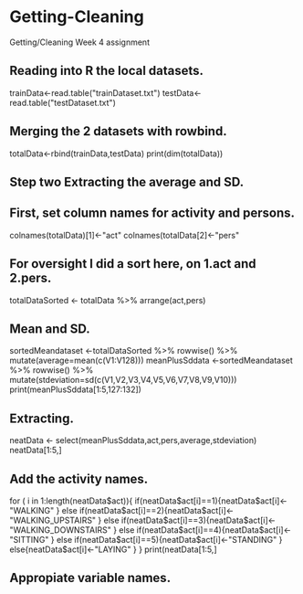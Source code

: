 # Getting-Cleaning
Getting/Cleaning Week 4 assignment
## Reading into R the local datasets.
trainData<-read.table("trainDataset.txt")
testData<-read.table("testDataset.txt")
## Merging the 2 datasets with rowbind.
totalData<-rbind(trainData,testData)
print(dim(totalData))

## Step two Extracting the average and SD.
## First, set column names for activity and persons.
colnames(totalData)[1]<-"act"
colnames(totalData[2]<-"pers"
## For oversight I did a sort here, on 1.act and 2.pers.
totalDataSorted <- totalData %>% arrange(act,pers)

## Mean and SD.
sortedMeandataset <-totalDataSorted %>% rowwise() %>% mutate(average=mean(c(V1:V128)))
meanPlusSddata <-sortedMeandataset %>% rowwise() %>% mutate(stdeviation=sd(c(V1,V2,V3,V4,V5,V6,V7,V8,V9,V10)))
print(meanPlusSddata[1:5,127:132])

## Extracting.
neatData <- select(meanPlusSddata,act,pers,average,stdeviation)
neatData[1:5,]
## Add the activity names.
for ( i in 1:length(neatData$act)){ 
          if(neatData$act[i]==1){neatData$act[i]<-"WALKING"
        } else if(neatData$act[i]==2){neatData$act[i]<-"WALKING_UPSTAIRS"
        } else if(neatData$act[i]==3){neatData$act[i]<-"WALKING_DOWNSTAIRS"
        } else if(neatData$act[i]==4){neatData$act[i]<-"SITTING"
        } else if(neatData$act[i]==5){neatData$act[i]<-"STANDING"
        } else{neatData$act[i]<-"LAYING"
        }
}
print(neatData[1:5,]

## Appropiate variable names.

